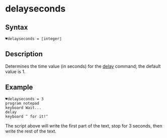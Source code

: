 # delayseconds

## Syntax

```G1ANT
♥delayseconds = ⟦integer⟧
```

## Description

Determines the time value (in seconds) for the [delay](](https://manual.g1ant.com/link/G1ANT.Language/G1ANT.Addon.Core/Commands/DelayCommand.md)) command; the default value is 1.

## Example

```G1ANT
♥delayseconds = 3
program notepad
keyboard Wait...
delay
keyboard ‴ for it!‴
```

The script above will write the first part of the text, stop for 3 seconds, then write the rest of the text.
